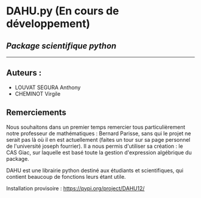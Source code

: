 # DAHU.py (En cours de développement)
## _Package scientifique python_
***
## Auteurs : 
- LOUVAT SEGURA Anthony
- CHEMINOT Virgile

## Remerciements
Nous souhaitons dans un premier temps remercier tous particulièrement notre professeur de mathématiques : Bernard Parisse, sans qui le projet ne serait pas là où il en est actuellement (faites un tour sur sa page personnel de l'université joseph fourrier).
Il a nous permis d'utiliser sa création : le CAS Giac, sur laquelle est basé toute la gestion d'expression algébrique du package.

DAHU est une librairie python destiné aux étudiants et scientifiques, qui contient beaucoup de fonctions leurs étant utile.

Installation provisoire : https://pypi.org/project/DAHU12/
